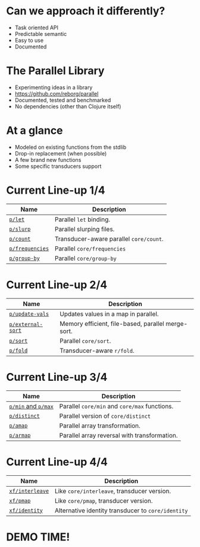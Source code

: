 # Can we approach it differently?

* Task oriented API
* Predictable semantic
* Easy to use
* Documented

# The Parallel Library

* Experimenting ideas in a library
* https://github.com/reborg/parallel
* Documented, tested and benchmarked
* No dependencies (other than Clojure itself)

# At a glance

* Modeled on existing functions from the stdlib
* Drop-in replacement (when possible)
* A few brand new functions
* Some specific transducers support

# Current Line-up 1/4

| Name                                    | Description
|-----------------------------------------| ---------------------------------------------------
| [`p/let`](#plet)                        | Parallel `let` binding.
| [`p/slurp`](#pslurp)                    | Parallel slurping files.
| [`p/count`](#pcount)                    | Transducer-aware parallel `core/count`.
| [`p/frequencies`](#pfrequencies)        | Parallel `core/frequencies`
| [`p/group-by`](#pgroup-by)              | Parallel `core/group-by`

# Current Line-up 2/4

| Name                                    | Description
|-----------------------------------------| ---------------------------------------------------
| [`p/update-vals`](#pupdate-vals)        | Updates values in a map in parallel.
| [`p/external-sort`](#pexternal-sort)    | Memory efficient, file-based, parallel merge-sort.
| [`p/sort`](#psort)                      | Parallel `core/sort`.
| [`p/fold`](#pfold-pxrf-and-pfolder)     | Transducer-aware `r/fold`.

# Current Line-up 3/4

| Name                                    | Description
|-----------------------------------------| ---------------------------------------------------
| [`p/min` and `p/max`](#pmin-and-pmax)   | Parallel `core/min` and `core/max` functions.
| [`p/distinct`](#pdistinct)   					  | Parallel version of `core/distinct`
| [`p/amap`](#pamap)                      | Parallel array transformation.
| [`p/armap`](#parmap)                    | Parallel array reversal with transformation.

# Current Line-up 4/4

| Name                                    | Description
|-----------------------------------------| ---------------------------------------------------
| [`xf/interleave`](#xfinterleave)        | Like `core/interleave`, transducer version.
| [`xf/pmap`](#xfpmap)                    | Like `core/pmap`, transducer version.
| [`xf/identity`](#xfidentity)            | Alternative identity transducer to `core/identity`

# DEMO TIME!
